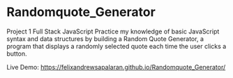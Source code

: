 # Randomquote_Generator
Project 1 Full Stack JavaScript
Practice my knowledge of basic JavaScript syntax and data structures by building a Random Quote Generator, a program that displays a randomly selected quote each time the user clicks a button.

Live Demo: https://felixandrewsapalaran.github.io/Randomquote_Generator/
